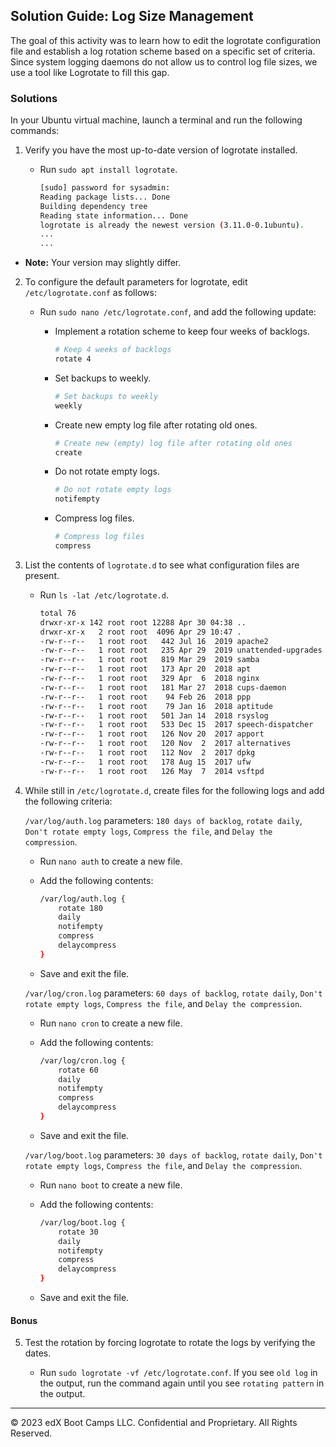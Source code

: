 ## Solution Guide: Log Size Management

The goal of this activity was to learn how to edit the logrotate configuration file and establish a log rotation scheme based on a specific set of criteria. Since system logging daemons do not allow us to control log file sizes, we use a tool like Logrotate to fill this gap.

### Solutions

In your Ubuntu virtual machine, launch a terminal and run the following commands:

1. Verify you have the most up-to-date version of logrotate installed. 

    - Run `sudo apt install logrotate`.

      ```bash
      [sudo] password for sysadmin:
      Reading package lists... Done
      Building dependency tree
      Reading state information... Done
      logrotate is already the newest version (3.11.0-0.1ubuntu).
      ...
      ...
      ```
      
- **Note:** Your version may slightly differ. 

2. To configure the default parameters for logrotate, edit `/etc/logrotate.conf` as follows:

   - Run `sudo nano /etc/logrotate.conf`, and add the following update: 

        -	Implement a rotation scheme to keep four weeks of backlogs.

            ```bash
            # Keep 4 weeks of backlogs
            rotate 4
            ```

        -   Set backups to weekly.

            ```bash
            # Set backups to weekly
            weekly
            ```
            
        -	Create new empty log file after rotating old ones.

            ```bash
            # Create new (empty) log file after rotating old ones
            create
            ```

        -	Do not rotate empty logs.

            ```bash
            # Do not rotate empty logs
            notifempty
            ```

        -	Compress log files.

            ```bash
            # Compress log files
            compress
            ```

3.	List the contents of `logrotate.d` to see what configuration files are present.
    
     - Run  `ls -lat /etc/logrotate.d`.

        ```bash
        total 76
        drwxr-xr-x 142 root root 12288 Apr 30 04:38 ..
        drwxr-xr-x   2 root root  4096 Apr 29 10:47 .
        -rw-r--r--   1 root root   442 Jul 16  2019 apache2
        -rw-r--r--   1 root root   235 Apr 29  2019 unattended-upgrades
        -rw-r--r--   1 root root   819 Mar 29  2019 samba
        -rw-r--r--   1 root root   173 Apr 20  2018 apt
        -rw-r--r--   1 root root   329 Apr  6  2018 nginx
        -rw-r--r--   1 root root   181 Mar 27  2018 cups-daemon
        -rw-r--r--   1 root root    94 Feb 26  2018 ppp
        -rw-r--r--   1 root root    79 Jan 16  2018 aptitude
        -rw-r--r--   1 root root   501 Jan 14  2018 rsyslog
        -rw-r--r--   1 root root   533 Dec 15  2017 speech-dispatcher
        -rw-r--r--   1 root root   126 Nov 20  2017 apport
        -rw-r--r--   1 root root   120 Nov  2  2017 alternatives
        -rw-r--r--   1 root root   112 Nov  2  2017 dpkg
        -rw-r--r--   1 root root   178 Aug 15  2017 ufw
        -rw-r--r--   1 root root   126 May  7  2014 vsftpd

4. While still in `/etc/logrotate.d`, create files for the following logs and add the following criteria: 

     `/var/log/auth.log` parameters: `180 days of backlog`, `rotate daily`, `Don't rotate empty logs`, `Compress the file`, and `Delay the compression`.

    - Run `nano auth` to create a new file. 
    
    - Add the following contents: 

        ```bash
        /var/log/auth.log {
            rotate 180
            daily
            notifempty
            compress
            delaycompress
        }
        ```
     
     - Save and exit the file. 
    
    `/var/log/cron.log` parameters: `60 days of backlog`, `rotate daily`, `Don't rotate empty logs`, `Compress the file`, and `Delay the compression`.
    
     - Run `nano cron` to create a new file. 
    
     - Add the following contents: 

        ```bash
        /var/log/cron.log {
            rotate 60
            daily
            notifempty
            compress
            delaycompress
        }
        ```
     
     - Save and exit the file. 

    `/var/log/boot.log` parameters: `30 days of backlog`, `rotate daily`, `Don't rotate empty logs`, `Compress the file`, and `Delay the compression`.

     - Run `nano boot` to create a new file. 
    
     - Add the following contents: 

        ```bash
        /var/log/boot.log {
            rotate 30
            daily
            notifempty
            compress
            delaycompress
        }
        ```
     
     - Save and exit the file. 

#### Bonus

5. Test the rotation by forcing logrotate to rotate the logs by verifying the dates.

   - Run `sudo logrotate -vf /etc/logrotate.conf`. If you see `old log` in the output, run the command again until you see `rotating pattern` in the output.

---

© 2023 edX Boot Camps LLC. Confidential and Proprietary. All Rights Reserved.  
